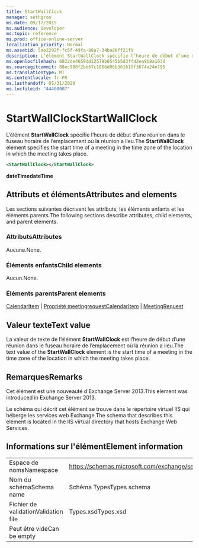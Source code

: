 ```yaml
---
title: StartWallClock
manager: sethgros
ms.date: 09/17/2015
ms.audience: Developer
ms.topic: reference
ms.prod: office-online-server
localization_priority: Normal
ms.assetid: 5ae2292f-fc5f-49fa-88a7-34ba86ff21f9
description: L’élément StartWallClock spécifie l’heure de début d’une réunion dans le fuseau horaire de l’emplacement où la réunion a lieu.
ms.openlocfilehash: 6022de4659dd12579b0545b5d3ffd2ea9b8a103d
ms.sourcegitcommit: 88ec988f2bb67c1866d06b361615f3674a24e795
ms.translationtype: MT
ms.contentlocale: fr-FR
ms.lasthandoff: 05/31/2020
ms.locfileid: "44460007"
---
```

# <a name="startwallclock"></a><span data-ttu-id="499d5-103">StartWallClock</span><span class="sxs-lookup"><span data-stu-id="499d5-103">StartWallClock</span></span>

<span data-ttu-id="499d5-104">L’élément **StartWallClock** spécifie l’heure de début d’une réunion dans le fuseau horaire de l’emplacement où la réunion a lieu.</span><span class="sxs-lookup"><span data-stu-id="499d5-104">The **StartWallClock** element specifies the start time of a meeting in the time zone of the location in which the meeting takes place.</span></span> 
  
```XML
<StartWallClock></StartWallClock>
```

<span data-ttu-id="499d5-105">**dateTime**</span><span class="sxs-lookup"><span data-stu-id="499d5-105">**dateTime**</span></span>

## <a name="attributes-and-elements"></a><span data-ttu-id="499d5-106">Attributs et éléments</span><span class="sxs-lookup"><span data-stu-id="499d5-106">Attributes and elements</span></span>

<span data-ttu-id="499d5-107">Les sections suivantes décrivent les attributs, les éléments enfants et les éléments parents.</span><span class="sxs-lookup"><span data-stu-id="499d5-107">The following sections describe attributes, child elements, and parent elements.</span></span>
  
### <a name="attributes"></a><span data-ttu-id="499d5-108">Attributs</span><span class="sxs-lookup"><span data-stu-id="499d5-108">Attributes</span></span>

<span data-ttu-id="499d5-109">Aucune.</span><span class="sxs-lookup"><span data-stu-id="499d5-109">None.</span></span>
  
### <a name="child-elements"></a><span data-ttu-id="499d5-110">Éléments enfants</span><span class="sxs-lookup"><span data-stu-id="499d5-110">Child elements</span></span>

<span data-ttu-id="499d5-111">Aucun.</span><span class="sxs-lookup"><span data-stu-id="499d5-111">None.</span></span>
  
### <a name="parent-elements"></a><span data-ttu-id="499d5-112">Éléments parents</span><span class="sxs-lookup"><span data-stu-id="499d5-112">Parent elements</span></span>

<span data-ttu-id="499d5-113">[CalendarItem](calendaritem.md)  |  [Propriété meetingrequest](meetingrequest.md)</span><span class="sxs-lookup"><span data-stu-id="499d5-113">[CalendarItem](calendaritem.md) | [MeetingRequest](meetingrequest.md)</span></span>
  
## <a name="text-value"></a><span data-ttu-id="499d5-114">Valeur texte</span><span class="sxs-lookup"><span data-stu-id="499d5-114">Text value</span></span>

<span data-ttu-id="499d5-115">La valeur de texte de l’élément **StartWallClock** est l’heure de début d’une réunion dans le fuseau horaire de l’emplacement où la réunion a lieu.</span><span class="sxs-lookup"><span data-stu-id="499d5-115">The text value of the **StartWallClock** element is the start time of a meeting in the time zone of the location in which the meeting takes place.</span></span> 
  
## <a name="remarks"></a><span data-ttu-id="499d5-116">Remarques</span><span class="sxs-lookup"><span data-stu-id="499d5-116">Remarks</span></span>

<span data-ttu-id="499d5-117">Cet élément est une nouveauté d'Exchange Server 2013.</span><span class="sxs-lookup"><span data-stu-id="499d5-117">This element was introduced in Exchange Server 2013.</span></span>
  
<span data-ttu-id="499d5-118">Le schéma qui décrit cet élément se trouve dans le répertoire virtuel IIS qui héberge les services web Exchange.</span><span class="sxs-lookup"><span data-stu-id="499d5-118">The schema that describes this element is located in the IIS virtual directory that hosts Exchange Web Services.</span></span>
  
## <a name="element-information"></a><span data-ttu-id="499d5-119">Informations sur l'élément</span><span class="sxs-lookup"><span data-stu-id="499d5-119">Element information</span></span>

|||
|:-----|:-----|
|<span data-ttu-id="499d5-120">Espace de noms</span><span class="sxs-lookup"><span data-stu-id="499d5-120">Namespace</span></span>  <br/> |https://schemas.microsoft.com/exchange/services/2006/types  <br/> |
|<span data-ttu-id="499d5-121">Nom du schéma</span><span class="sxs-lookup"><span data-stu-id="499d5-121">Schema name</span></span>  <br/> |<span data-ttu-id="499d5-122">Schéma Types</span><span class="sxs-lookup"><span data-stu-id="499d5-122">Types schema</span></span>  <br/> |
|<span data-ttu-id="499d5-123">Fichier de validation</span><span class="sxs-lookup"><span data-stu-id="499d5-123">Validation file</span></span>  <br/> |<span data-ttu-id="499d5-124">Types.xsd</span><span class="sxs-lookup"><span data-stu-id="499d5-124">Types.xsd</span></span>  <br/> |
|<span data-ttu-id="499d5-125">Peut être vide</span><span class="sxs-lookup"><span data-stu-id="499d5-125">Can be empty</span></span>  <br/> ||
   

